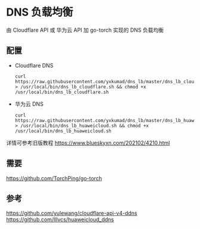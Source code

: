 # DNS 负载均衡

由 Cloudflare API 或 华为云 API 加 go-torch 实现的 DNS 负载均衡

## 配置
* Cloudflare DNS
  ```
  curl https://raw.githubusercontent.com/yxkumad/dns_lb/master/dns_lb_cloudflare.sh > /usr/local/bin/dns_lb_cloudflare.sh && chmod +x /usr/local/bin/dns_lb_cloudflare.sh
  ```
  
* 华为云 DNS
  ```
  curl https://raw.githubusercontent.com/yxkumad/dns_lb/master/dns_lb_huaweicloud.sh > /usr/local/bin/dns_lb_huaweicloud.sh && chmod +x /usr/local/bin/dns_lb_huaweicloud.sh
  ```

详情可参考旧版教程 https://www.blueskyxn.com/202102/4210.html

## 需要
https://github.com/TorchPing/go-torch

## 参考
https://github.com/yulewang/cloudflare-api-v4-ddns
https://github.com/lllvcs/huaweicloud_ddns
